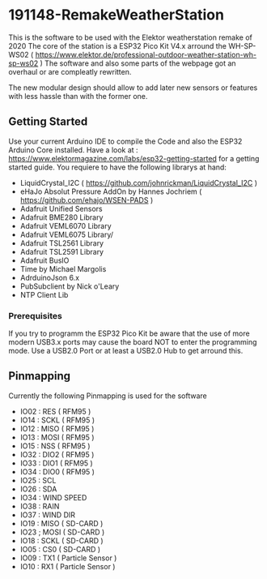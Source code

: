 # 191148-RemakeWeatherStation

This is the software to be used with the Elektor weatherstation remake of 2020
The core of the station is a ESP32 Pico Kit V4.x arround the WH-SP-WS02 ( https://www.elektor.de/professional-outdoor-weather-station-wh-sp-ws02 )
The software and also some parts of the webpage got an overhaul or are compleatly rewritten. 

The new modular design should allow to add later new sensors or features with less hassle than with the former one.

## Getting Started

Use your current Arduino IDE to compile the Code and also the ESP32 Arduino Core installed.
Have a look at : https://www.elektormagazine.com/labs/esp32-getting-started for a getting started guide.
You requiere to have the following librarys at hand:

* LiquidCrystal_I2C ( https://github.com/johnrickman/LiquidCrystal_I2C )
* eHaJo Absolut Pressure AddOn by Hannes Jochriem ( https://github.com/ehajo/WSEN-PADS )
* Adafruit Unified Sensors
* Adafruit BME280 Library
* Adafruit VEML6070 Library
* Adafruit VEML6075 Library/
* Adafruit TSL2561 Library
* Adafruit TSL2591 Library
* Adafruit BusIO
* Time by Michael Margolis
* AdrduinoJson 6.x 
* PubSubclient by Nick o'Leary
* NTP Client Lib

### Prerequisites

If you try to programm the ESP32 Pico Kit be aware that the use of more modern USB3.x ports may cause the board
NOT to enter the programming mode. Use a USB2.0 Port or at least a USB2.0 Hub to get arround this. 

## Pinmapping

Currently the following Pinmapping is used for the software

* IO02 : RES  ( RFM95 )
* IO14 : SCKL ( RFM95 )
* IO12 : MISO ( RFM95 )
* IO13 : MOSI ( RFM95 )
* IO15 : NSS  ( RFM95 )
* IO32 : DIO2 ( RFM95 )
* IO33 : DIO1 ( RFM95 )
* IO34 : DIO0 ( RFM95 )
* IO25 : SCL
* IO26 : SDA
* IO34 : WIND SPEED
* IO38 : RAIN
* IO37 : WIND DIR
* IO19 : MISO ( SD-CARD )
* IO23 ; MOSI ( SD-CARD )
* IO18 : SCKL ( SD-CARD )
* IO05 : CS0  ( SD-CARD )
* IO09 : TX1 ( Particle Sensor )
* IO10 : RX1 ( Particle Sensor )

